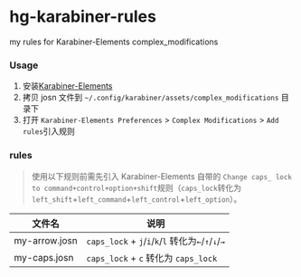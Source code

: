 # hg-karabiner-rules
my rules for Karabiner-Elements complex_modifications

### Usage
1. 安装[Karabiner-Elements](https://pqrs.org/osx/karabiner/index.html)
2. 拷贝 josn 文件到 `~/.config/karabiner/assets/complex_modifications` 目录下
3. 打开 `Karabiner-Elements Preferences` > `Complex Modifications` > `Add rules`引入规则

### rules
> 使用以下规则前需先引入 Karabiner-Elements 自带的 `Change caps_ lock to command+control+option+shift`规则（`caps_lock`转化为`left_shift`+`left_command`+`left_control`+`left_option`）。

文件名 | 说明
-- | --
my-arrow.josn | `caps_lock` + `j`/`i`/`k`/`l` 转化为`←`/`↑`/`↓`/`→`
my-caps.josn | `caps_lock` + `c` 转化为 `caps_lock`
